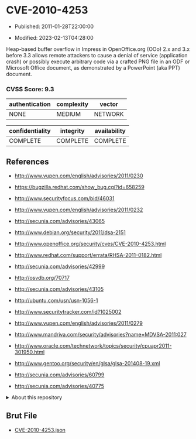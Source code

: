 # CVE-2010-4253

- Published: 2011-01-28T22:00:00

- Modified: 2023-02-13T04:28:00

Heap-based buffer overflow in Impress in OpenOffice.org (OOo) 2.x and 3.x before 3.3 allows remote attackers to cause a denial of service (application crash) or possibly execute arbitrary code via a crafted PNG file in an ODF or Microsoft Office document, as demonstrated by a PowerPoint (aka PPT) document.

### CVSS Score: **9.3**

| authentication | complexity | vector |
| --- | --- | --- |
| NONE | MEDIUM | NETWORK |

| confidentiality | integrity | availability |
| --- | --- | --- |
| COMPLETE | COMPLETE | COMPLETE |

## References

* http://www.vupen.com/english/advisories/2011/0230

* https://bugzilla.redhat.com/show_bug.cgi?id=658259

* http://www.securityfocus.com/bid/46031

* http://www.vupen.com/english/advisories/2011/0232

* http://secunia.com/advisories/43065

* http://www.debian.org/security/2011/dsa-2151

* http://www.openoffice.org/security/cves/CVE-2010-4253.html

* http://www.redhat.com/support/errata/RHSA-2011-0182.html

* http://secunia.com/advisories/42999

* http://osvdb.org/70717

* http://secunia.com/advisories/43105

* http://ubuntu.com/usn/usn-1056-1

* http://www.securitytracker.com/id?1025002

* http://www.vupen.com/english/advisories/2011/0279

* http://www.mandriva.com/security/advisories?name=MDVSA-2011:027

* http://www.oracle.com/technetwork/topics/security/cpuapr2011-301950.html

* http://www.gentoo.org/security/en/glsa/glsa-201408-19.xml

* http://secunia.com/advisories/60799

* http://secunia.com/advisories/40775

<details>
<summary>About this repository</summary> 

  This repository is part of the project [Live Hack CVE](https://github.com/Live-Hack-CVE). Main website can be found [www.live-hack.org](https://www.live-hack.org) 
  
  Made by [Sn0wAlice](https://github.com/Sn0wAlice) for the people that care about security and need to have a feed of the latest CVEs. Hope you enjoy it, don't forget to star the repo and follow me on [Twitter](https://twitter.com/Sn0wAlice) and [Github](https://github.com/Sn0wAlice). And that is my [personnal website](https://www.alice-snow.me/)

  - [Home Page](https://github.com/Live-Hack-CVE)
  - [Framework](https://github.com/Live-Hack-CVE/cve-framework)
  - [CVE database](https://github.com/Live-Hack-CVE/full_database)
  - [Changelog](https://github.com/Live-Hack-CVE/Changelog)
</details>

## Brut File

* [CVE-2010-4253.json](https://raw.githubusercontent.com/Live-Hack-CVE/full_database/main/cves/2010/CVE-2010-4253.json)

